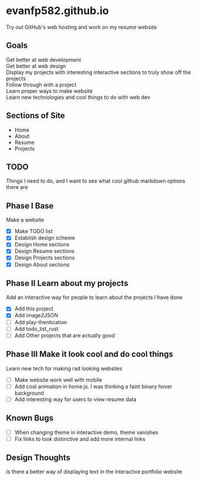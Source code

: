 # evanfp582.github.io
Try out GitHub's web hosting and work on my resume website

## Goals 
Get better at web development  
Get better at web design  
Display my projects with interesting interactive sections to truly show off the projects  
Follow through with a project  
Learn proper ways to make website  
Learn new technologies and cool things to do with web dev  

## Sections of Site
- Home
- About
- Resume
- Projects

## TODO
Things I need to do, and I want to see what cool github markdown options there are

## Phase I Base
Make a website
- [x] Make TODO list
- [x] Establish design scheme
- [x] Design Home sections
- [x] Design Resume sections
- [x] Design Projects sections
- [x] Design About sections

## Phase II Learn about my projects
Add an interactive way for people to learn about the projects I have done 
- [x] Add this project
- [x] Add image2JSON
- [ ] Add play-thentication
- [ ] Add todo_list_rust
- [ ] Add Other projects that are actually good

## Phase III Make it look cool and do cool things
Learn new tech for making rad looking websites
- [ ] Make website work well with mobile
- [ ] Add cool animation in home.js. I was thinking a faint binary hover background 
- [ ] Add interesting way for users to view resume data

## Known Bugs
- [ ] When changing theme in interactive demo, theme vanishes
- [ ] Fix links to look distinctive and add more internal links 

## Design Thoughts
Is there a better way of displaying text in the interactive portfolio website